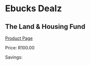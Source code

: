 
# Ebucks Dealz
## The Land & Housing Fund
[Product Page](https://www.ebucks.com/web/shop/productSelected.do?prodId=1133122486&catId=365579701)

Price: R100.00

Savings: 


	